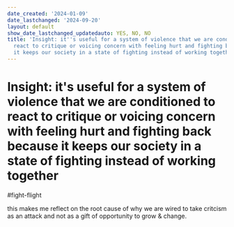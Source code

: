 ```yaml
---
date_created: '2024-01-09'
date_lastchanged: '2024-09-20'
layout: default
show_date_lastchanged_updatedauto: YES, NO, NO
title: 'Insight: it''s useful for a system of violence that we are conditioned to
  react to critique or voicing concern with feeling hurt and fighting back because
  it keeps our society in a state of fighting instead of working together'
---
```


# Insight: it's useful for a system of violence that we are conditioned to react to critique or voicing concern with feeling hurt and fighting back because it keeps our society in a state of fighting instead of working together

#fight-flight

this makes me reflect on the root cause of why we are wired to take critcism as an attack and not as a gift of opportunity to grow & change. 